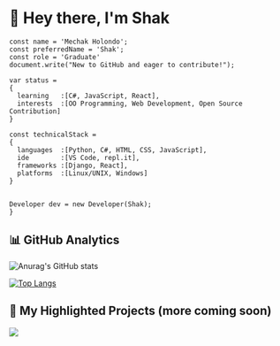# 🚀 Hey there, I'm Shak
```
const name = 'Mechak Holondo';
const preferredName = 'Shak';
const role = 'Graduate'
document.write("New to GitHub and eager to contribute!");

var status = 
{ 
  learning   :[C#, JavaScript, React],
  interests  :[OO Programming, Web Development, Open Source Contribution]
}

const technicalStack = 
{
  languages  :[Python, C#, HTML, CSS, JavaScript],
  ide        :[VS Code, repl.it],
  frameworks :[Django, React],
  platforms  :[Linux/UNIX, Windows]
}


Developer dev = new Developer(Shak);
}

```

## 📊 GitHub Analytics
![Anurag's GitHub stats](https://github-readme-stats.vercel.app/api?username=mechakdotdev&count_private=true&show_icons=true&theme=onedark)

[![Top Langs](https://github-readme-stats.vercel.app/api/top-langs/?username=mechakdotdev&layout=compact)](https://github.com/mechakdotdev/mechak-grad-portfolio)


## 🌟 My Highlighted Projects (more coming soon)
<a href="https://github.com/anuraghazra/convoychat">
  <img align="center" src="https://github-readme-stats.vercel.app/api/pin/?username=mechakdotdev&repo=soundcore-landing-page" />
</a>

